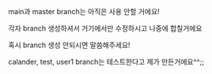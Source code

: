 main과 master branch는 아직은 사용 안할 거에요!

각자 branch 생성하셔서 거기에서만 수정하시고 나중에 합칠거에요

혹시 branch 생성 안되시면 말씀해주세요!

calander, test, user1 branch는 테스트한다고 제가 만든거에요^^;;
